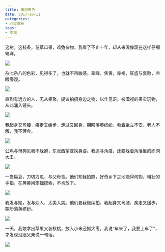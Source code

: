 ```yaml
---
title: 田园失色
date: 2017-10-11
categories:
- 心灵成长
tags:
- 幸福
---
```

这树，这枝条，花草瓜果，鸡兔杂物，我看了不止十年，却从来没像现在这样仔细端详。

![](https://ww1.sinaimg.cn/large/007rAy9hgy1g1g2n8y4q5j30zk0jymyy.jpg)

杂七杂八的色彩，见得多了，也就不再敏感。翠绿，焦黄，赤褐，旺盛与衰败，冷眼旁观。

![](https://camo.githubusercontent.com/8ac0ce5516a685f6d7658c3518a0b6cb49818479/68747470733a2f2f692e696d6775722e636f6d2f624358754b6a732e6a7067)

直到有远方的人，无从相聚，提议拍摄身边之物，以作见识。被漠视的果实玩物，从此涌入镜头。

![](https://camo.githubusercontent.com/b9a0c7ed301f702bc9230d66095de2b67778d6c5/68747470733a2f2f692e696d6775722e636f6d2f4a546a57356d472e6a7067)

我起身又弯腰，疾走又缓步，走过又回身，期盼落英缤纷。看着坐立不安，老人不解，我不理会。

![](https://camo.githubusercontent.com/60cfcc356b160c2b3ac4fa568f28e3648aa4a4b2/68747470733a2f2f692e696d6775722e636f6d2f757a306d53664e2e6a7067)

公鸡与母狗见我不躲避，东张西望变换身姿。我追寻角度，还要躲着角落里的织网大王。

![](https://camo.githubusercontent.com/33770ecdc8dbbb65284a4d50cac853442d057685/68747470733a2f2f692e696d6775722e636f6d2f774e72624f53632e6a7067)

一盘扁豆，刀切方瓜，与父母食。他们知我拍照，好奇乡下之地能得何物。粗壮的手指，在屏幕间笨拙摸索，不肯放下。

![](https://camo.githubusercontent.com/b9907e847aa8a721fcad6e0f8daef1eb3ebbe5e7/68747470733a2f2f692e696d6775722e636f6d2f463765415450662e6a7067)

我发与她，发与众人，太美大美。他们要我继续拍，我起身又弯腰，疾走又缓步，期盼落英缤纷。

![](https://camo.githubusercontent.com/1d86b7f169e2c2453ac9681cee16fda8a5870e9d/68747470733a2f2f692e696d6775722e636f6d2f746c56326b4c342e6a7067)

一天，我娘拿出苹果又装核桃，放入小米还抓大枣。我说“车来了，我要上车了”，才发现没跟父亲说一句话。

![](https://camo.githubusercontent.com/11c27c14b9a60379740dc8c41a4fdec730583941/68747470733a2f2f692e696d6775722e636f6d2f734148366c66592e6a7067)

